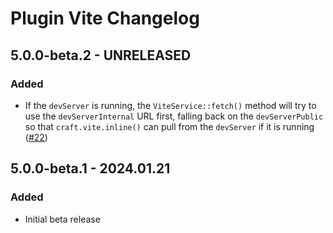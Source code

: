 # Plugin Vite Changelog

## 5.0.0-beta.2 - UNRELEASED
### Added
* If the `devServer` is running, the `ViteService::fetch()` method will try to use the `devServerInternal` URL first, falling back on the `devServerPublic` so that `craft.vite.inline()` can pull from the `devServer` if it is running ([#22](https://github.com/nystudio107/craft-plugin-vite/issues/22))

## 5.0.0-beta.1 - 2024.01.21
### Added
- Initial beta release
